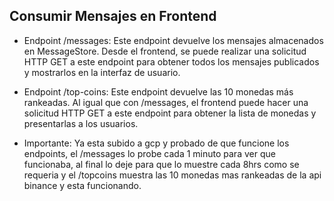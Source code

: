 ## Consumir Mensajes en Frontend

* Endpoint /messages: Este endpoint devuelve los mensajes almacenados en MessageStore. Desde el frontend, se puede realizar una solicitud HTTP GET a este endpoint para obtener todos los mensajes publicados y mostrarlos en la interfaz de usuario.

* Endpoint /top-coins: Este endpoint devuelve las 10 monedas más rankeadas. Al igual que con /messages, el frontend puede hacer una solicitud HTTP GET a este endpoint para obtener la lista de monedas y presentarlas a los usuarios.

* Importante: Ya esta subido a gcp y probado de que funcione los endpoints, el /messages lo probe cada 1 minuto para ver que funcionaba, al final lo deje para que lo muestre cada 8hrs como se requeria y el /topcoins muestra las 10 monedas mas rankeadas de la api binance y esta funcionando.